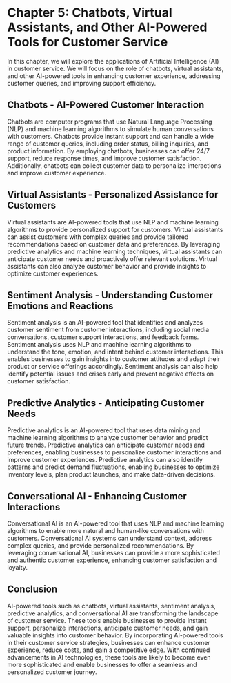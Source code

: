 Chapter 5: Chatbots, Virtual Assistants, and Other AI-Powered Tools for Customer Service
========================================================================================

In this chapter, we will explore the applications of Artificial Intelligence (AI) in customer service. We will focus on the role of chatbots, virtual assistants, and other AI-powered tools in enhancing customer experience, addressing customer queries, and improving support efficiency.

Chatbots - AI-Powered Customer Interaction
------------------------------------------

Chatbots are computer programs that use Natural Language Processing (NLP) and machine learning algorithms to simulate human conversations with customers. Chatbots provide instant support and can handle a wide range of customer queries, including order status, billing inquiries, and product information. By employing chatbots, businesses can offer 24/7 support, reduce response times, and improve customer satisfaction. Additionally, chatbots can collect customer data to personalize interactions and improve customer experience.

Virtual Assistants - Personalized Assistance for Customers
----------------------------------------------------------

Virtual assistants are AI-powered tools that use NLP and machine learning algorithms to provide personalized support for customers. Virtual assistants can assist customers with complex queries and provide tailored recommendations based on customer data and preferences. By leveraging predictive analytics and machine learning techniques, virtual assistants can anticipate customer needs and proactively offer relevant solutions. Virtual assistants can also analyze customer behavior and provide insights to optimize customer experiences.

Sentiment Analysis - Understanding Customer Emotions and Reactions
------------------------------------------------------------------

Sentiment analysis is an AI-powered tool that identifies and analyzes customer sentiment from customer interactions, including social media conversations, customer support interactions, and feedback forms. Sentiment analysis uses NLP and machine learning algorithms to understand the tone, emotion, and intent behind customer interactions. This enables businesses to gain insights into customer attitudes and adapt their product or service offerings accordingly. Sentiment analysis can also help identify potential issues and crises early and prevent negative effects on customer satisfaction.

Predictive Analytics - Anticipating Customer Needs
--------------------------------------------------

Predictive analytics is an AI-powered tool that uses data mining and machine learning algorithms to analyze customer behavior and predict future trends. Predictive analytics can anticipate customer needs and preferences, enabling businesses to personalize customer interactions and improve customer experiences. Predictive analytics can also identify patterns and predict demand fluctuations, enabling businesses to optimize inventory levels, plan product launches, and make data-driven decisions.

Conversational AI - Enhancing Customer Interactions
---------------------------------------------------

Conversational AI is an AI-powered tool that uses NLP and machine learning algorithms to enable more natural and human-like conversations with customers. Conversational AI systems can understand context, address complex queries, and provide personalized recommendations. By leveraging conversational AI, businesses can provide a more sophisticated and authentic customer experience, enhancing customer satisfaction and loyalty.

Conclusion
----------

AI-powered tools such as chatbots, virtual assistants, sentiment analysis, predictive analytics, and conversational AI are transforming the landscape of customer service. These tools enable businesses to provide instant support, personalize interactions, anticipate customer needs, and gain valuable insights into customer behavior. By incorporating AI-powered tools in their customer service strategies, businesses can enhance customer experience, reduce costs, and gain a competitive edge. With continued advancements in AI technologies, these tools are likely to become even more sophisticated and enable businesses to offer a seamless and personalized customer journey.

